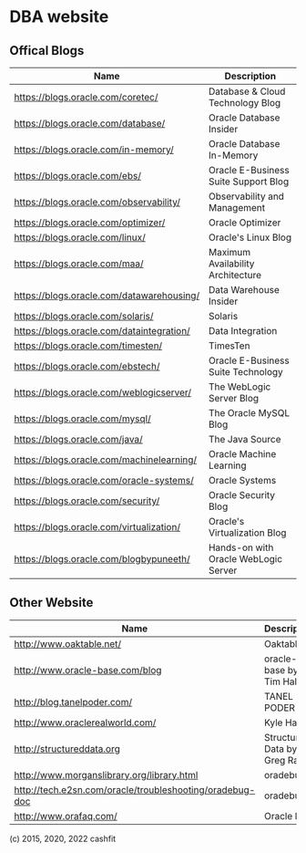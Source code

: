DBA website
===========

Offical Blogs
-----

| Name | Description |
| --------   | -------  |
| https://blogs.oracle.com/coretec/     |  Database & Cloud Technology Blog  |
| https://blogs.oracle.com/database/  |  Oracle Database Insider  |
| https://blogs.oracle.com/in-memory/  |  Oracle Database In-Memory  |
| https://blogs.oracle.com/ebs/                                    |  Oracle E-Business Suite Support Blog                 |
| https://blogs.oracle.com/observability/                                   |  Observability and Management     |
| https://blogs.oracle.com/optimizer/                              |  Oracle Optimizer            |
| https://blogs.oracle.com/linux/                                  |  Oracle's Linux Blog       |
| https://blogs.oracle.com/maa/                                    |  Maximum Availability Architecture  |
| https://blogs.oracle.com/datawarehousing/                        |  Data Warehouse Insider      |
| https://blogs.oracle.com/solaris/                                |  Solaris           |
| https://blogs.oracle.com/dataintegration/                        |  Data Integration           |
| https://blogs.oracle.com/timesten/                               |  TimesTen                 |
| https://blogs.oracle.com/ebstech/                                |  Oracle E-Business Suite Technology   |
| https://blogs.oracle.com/weblogicserver/  |  The WebLogic Server Blog  |
| https://blogs.oracle.com/mysql/  |  The Oracle MySQL Blog |
| https://blogs.oracle.com/java/                                   |  The Java Source         |
| https://blogs.oracle.com/machinelearning/                        |  Oracle Machine Learning   |
| https://blogs.oracle.com/oracle-systems/                         |  Oracle Systems     |
| https://blogs.oracle.com/security/                               |  Oracle Security Blog |
| https://blogs.oracle.com/virtualization/                         |  Oracle's Virtualization Blog |
| https://blogs.oracle.com/blogbypuneeth/   |   Hands-on with Oracle WebLogic Server  |



Other Website
-----

| Name | Description |
| --------   | -------  |
| http://www.oaktable.net/                                           | Oaktable  |
| http://www.oracle-base.com/blog                                    | oracle-base by Tim Hall |
| http://blog.tanelpoder.com/                                        | TANEL PODER            |
| http://www.oraclerealworld.com/                                    | Kyle Hailey            |
| http://structureddata.org                                          | Structured Data by Greg Rahn  |
| http://www.morganslibrary.org/library.html                         | oradebug |
| http://tech.e2sn.com/oracle/troubleshooting/oradebug-doc           | oradebug   |
| http://www.orafaq.com/                                             | Oracle FAQ  |

(c) 2015, 2020, 2022 cashfit
